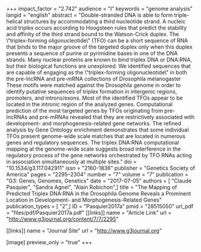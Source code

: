 +++
impact_factor = "2.742"
audience = "I"
keywords = "genome analysis"
langid = "english"
abstract = "Double-stranded DNA is able to form triple-helical structures by accommodating a third nucleotide strand. A nucleic acid triplex occurs according to Hoogsteen rules that predict the stability and affinity of the third strand bound to the Watson-Crick duplex. The \\\"triplex-forming oligonucleotide\\\" (TFO) can be a short sequence of RNA that binds to the major groove of the targeted duplex only when this duplex presents a sequence of purine or pyrimidine bases in one of the DNA strands. Many nuclear proteins are known to bind triplex DNA or DNA:RNA, but their biological functions are unexplored. We identified sequences that are capable of engaging as the \\\"triplex-forming oligonucleotide\\\" in both the pre-lncRNA and pre-mRNA collections of Drosophila melanogaster These motifs were matched against the Drosophila genome in order to identify putative sequences of triplex formation in intergenic regions, promoters, and introns/exons. Most of the identified TFOs appear to be located in the intronic region of the analyzed genes. Computational prediction of the most targeted genes by TFOs originating from pre-lncRNAs and pre-mRNAs revealed that they are restrictively associated with development- and morphogenesis-related gene networks. The refined analysis by Gene Ontology enrichment demonstrates that some individual TFOs present genome-wide scale matches that are located in numerous genes and regulatory sequences. The triplex DNA:RNA computational mapping at the genome-wide scale suggests broad interference in the regulatory process of the gene networks orchestrated by TFO RNAs acting in association simultaneously at multiple sites."
doi = "10.1534/g3.117.042911"
issn = "2160-1836"
publisher = "Genetics Society of America"
pages = "2295–2304"
number = "7"
volume = "7"
publication = "G3: Genes, Genomes, Genetics"
date = "2017-07-05"
authors = [ "Claude Pasquier", "Sandra Agnel", "Alain Robichon",]
title = "The Mapping of Predicted Triplex DNA:RNA in the Drosophila Genome Reveals a Prominent Location in Development- and Morphogenesis-Related Genes"
publication_types = [ "2",]
ID = "Pasquier2017a"
pmid = "28515050"
url_pdf = "files/pdf/Pasquier2017a.pdf"
[[links]]
name = "Article Link"
url = "http://www.g3journal.org/content/7/7/2295"

[[links]]
name = "Journal Site"
url = "http://www.g3journal.org"

[image]
preview_only = "true"
+++
